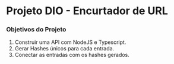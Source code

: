 <h1> Projeto DIO - Encurtador de URL

### Objetivos do Projeto

1. Construir uma API com NodeJS e Typescript.
2. Gerar Hashes únicos para cada entrada.
3. Conectar as entradas com os hashes gerados.